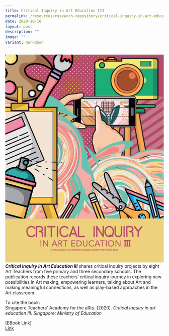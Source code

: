 ```yaml
---
title: Critical Inquiry in Art Education III
permalink: /resources/research-repository/critical-inquiry-in-art-education-3/
date: 2020-10-10
layout: post
description: ""
image: ""
variant: markdown
---
```

<img src="/images/uucriticalinquiryinarteducationiii.png">
<br>
<b><i>Critical Inquiry in Art Education III</i></b> shares critical inquiry projects by eight Art Teachers from five primary and three secondary schools. The publication records these teachers’ critical inquiry journey in exploring new possibilities in Art making, empowering learners, talking about Art and making meaningful connections, as well as play-based approaches in the Art classroom.

To cite the book:  <br>
Singapore Teachers’ Academy for the aRts. (2020).&nbsp;<i>Critical Inquiry in art education III.&nbsp;Singapore: Ministry of Education</i>

[EBook Link]<br>
[Link](https://go.gov.sg/ci-art-education-3)